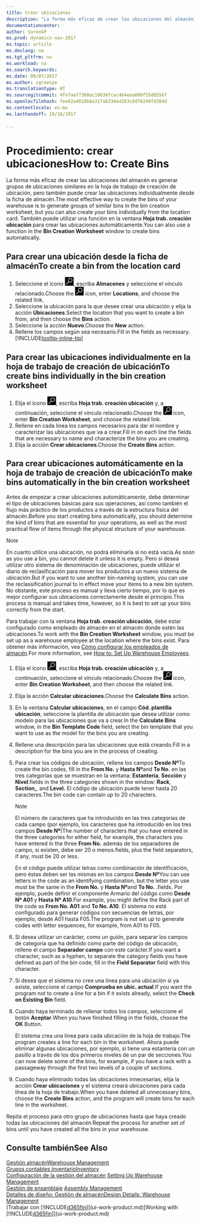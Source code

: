 ```yaml
---
title: Crear ubicaciones
description: "La forma más eficaz de crear las ubicaciones del almacén es generar grupos de ubicaciones similares en la hoja de trabajo de creación de ubicación, pero también puede crear las ubicaciones individualmente."
documentationcenter: 
author: SorenGP
ms.prod: dynamics-nav-2017
ms.topic: article
ms.devlang: na
ms.tgt_pltfrm: na
ms.workload: na
ms.search.keywords: 
ms.date: 09/07/2017
ms.author: sgroespe
ms.translationtype: HT
ms.sourcegitcommit: 4fefaef7380ac10836fcac404eea006f55d8556f
ms.openlocfilehash: fee62a4818bba31fab334e4263c8d76249fd384d
ms.contentlocale: es-mx
ms.lasthandoff: 10/16/2017

---
```

# <a name="how-to-create-bins"></a><span data-ttu-id="c0865-103">Procedimiento: crear ubicaciones</span><span class="sxs-lookup"><span data-stu-id="c0865-103">How to: Create Bins</span></span>
<span data-ttu-id="c0865-104">La forma más eficaz de crear las ubicaciones del almacén es generar grupos de ubicaciones similares en la hoja de trabajo de creación de ubicación, pero también puede crear las ubicaciones individualmente desde la ficha de almacén.</span><span class="sxs-lookup"><span data-stu-id="c0865-104">The most effective way to create the bins of your warehouse is to generate groups of similar bins in the bin creation worksheet, but you can also create your bins individually from the location card.</span></span> <span data-ttu-id="c0865-105">También puede utilizar una función en la ventana **Hoja trab. creación ubicación** para crear las ubicaciones automáticamente.</span><span class="sxs-lookup"><span data-stu-id="c0865-105">You can also use a function in the **Bin Creation Worksheet** window to create bins automatically.</span></span>  

## <a name="to-create-a-bin-from-the-location-card"></a><span data-ttu-id="c0865-106">Para crear una ubicación desde la ficha de almacén</span><span class="sxs-lookup"><span data-stu-id="c0865-106">To create a bin from the location card</span></span>  
1.  <span data-ttu-id="c0865-107">Seleccione el icono ![Buscar página o informe](media/ui-search/search_small.png "icono Buscar página o informe"), escriba **Almacenes** y seleccione el vínculo relacionado.</span><span class="sxs-lookup"><span data-stu-id="c0865-107">Choose the ![Search for Page or Report](media/ui-search/search_small.png "Search for Page or Report icon") icon, enter **Locations**, and choose the related link.</span></span>  
2.  <span data-ttu-id="c0865-108">Seleccione la ubicación para la que desee crear una ubicación y elija la acción **Ubicaciones**.</span><span class="sxs-lookup"><span data-stu-id="c0865-108">Select the location that you want to create a bin from, and then choose the **Bins** action.</span></span>  
3. <span data-ttu-id="c0865-109">Seleccione la acción **Nuevo**.</span><span class="sxs-lookup"><span data-stu-id="c0865-109">Choose the **New** action.</span></span>
4. <span data-ttu-id="c0865-110">Rellene los campos según sea necesario.</span><span class="sxs-lookup"><span data-stu-id="c0865-110">Fill in the fields as necessary.</span></span> [!INCLUDE[tooltip-inline-tip](includes/tooltip-inline-tip_md.md)]  

## <a name="to-create-bins-individually-in-the-bin-creation-worksheet"></a><span data-ttu-id="c0865-111">Para crear las ubicaciones individualmente en la hoja de trabajo de creación de ubicación</span><span class="sxs-lookup"><span data-stu-id="c0865-111">To create bins individually in the bin creation worksheet</span></span>  
1.  <span data-ttu-id="c0865-112">Elija el icono ![Buscar página o informe](media/ui-search/search_small.png "icono Buscar página o informe"), escriba **Hoja trab. creación ubicación** y, a continuación, seleccione el vínculo relacionado.</span><span class="sxs-lookup"><span data-stu-id="c0865-112">Choose the ![Search for Page or Report](media/ui-search/search_small.png "Search for Page or Report icon") icon, enter **Bin Creation Worksheet**, and choose the related link.</span></span>  
2.  <span data-ttu-id="c0865-113">Rellene en cada línea los campos necesarios para dar el nombre y caracterizar las ubicaciones que va a crear.</span><span class="sxs-lookup"><span data-stu-id="c0865-113">Fill in on each line the fields that are necessary to name and characterize the bins you are creating.</span></span>  
3.  <span data-ttu-id="c0865-114">Elija la acción **Crear ubicaciones**.</span><span class="sxs-lookup"><span data-stu-id="c0865-114">Choose the **Create Bins** action.</span></span>  

## <a name="to-make-bins-automatically-in-the-bin-creation-worksheet"></a><span data-ttu-id="c0865-115">Para crear ubicaciones automáticamente en la hoja de trabajo de creación de ubicación</span><span class="sxs-lookup"><span data-stu-id="c0865-115">To make bins automatically in the bin creation worksheet</span></span>  
<span data-ttu-id="c0865-116">Antes de empezar a crear ubicaciones automáticamente, debe determinar el tipo de ubicaciones básicas para sus operaciones, así como también el flujo más práctico de los productos a través de la estructura física del almacén.</span><span class="sxs-lookup"><span data-stu-id="c0865-116">Before you start creating bins automatically, you should determine the kind of bins that are essential for your operations, as well as the most practical flow of items through the physical structure of your warehouse.</span></span>  

> [!NOTE]  
>  <span data-ttu-id="c0865-117">En cuanto utilice una ubicación, no podrá eliminarla si no está vacía.</span><span class="sxs-lookup"><span data-stu-id="c0865-117">As soon as you use a bin, you cannot delete it unless it is empty.</span></span> <span data-ttu-id="c0865-118">Pero si desea utilizar otro sistema de denominación de ubicaciones, puede utilizar el diario de reclasificación para mover los productos a un nuevo sistema de ubicación.</span><span class="sxs-lookup"><span data-stu-id="c0865-118">But if you want to use another bin-naming system, you can use the reclassification journal to in effect move your items to a new bin system.</span></span> <span data-ttu-id="c0865-119">No obstante, este proceso es manual y lleva cierto tiempo, por lo que es mejor configurar sus ubicaciones correctamente desde el principio.</span><span class="sxs-lookup"><span data-stu-id="c0865-119">This process is manual and takes time, however, so it is best to set up your bins correctly from the start.</span></span>  

<span data-ttu-id="c0865-120">Para trabajar con la ventana **Hoja trab. creación ubicación**, debe estar configurado como empleado de almacén en el almacén donde estén las ubicaciones.</span><span class="sxs-lookup"><span data-stu-id="c0865-120">To work with the **Bin Creation Worksheet** window, you must be set up as a warehouse employee at the location where the bins exist.</span></span> <span data-ttu-id="c0865-121">Para obtener más información, vea [Cómo configurar los empleados de almacén](warehouse-how-to-set-up-warehouse-employees.md).</span><span class="sxs-lookup"><span data-stu-id="c0865-121">For more information, see [How to: Set Up Warehouse Employees](warehouse-how-to-set-up-warehouse-employees.md).</span></span>    

1.  <span data-ttu-id="c0865-122">Elija el icono ![Buscar página o informe](media/ui-search/search_small.png "icono Buscar página o informe"), escriba **Hoja trab. creación ubicación** y, a continuación, seleccione el vínculo relacionado.</span><span class="sxs-lookup"><span data-stu-id="c0865-122">Choose the ![Search for Page or Report](media/ui-search/search_small.png "Search for Page or Report icon") icon, enter **Bin Creation Worksheet**, and then choose the related link.</span></span>  
2.  <span data-ttu-id="c0865-123">Elija la acción **Calcular ubicaciones**.</span><span class="sxs-lookup"><span data-stu-id="c0865-123">Choose the **Calculate Bins** action.</span></span>
3. <span data-ttu-id="c0865-124">En la ventana **Calcular ubicaciones**, en el campo **Cód. plantilla ubicación**, seleccione la plantilla de ubicación que desea utilizar como modelo para las ubicaciones que va a crear.</span><span class="sxs-lookup"><span data-stu-id="c0865-124">In the **Calculate Bins** window, in the **Bin Template Code** field, select the bin template that you want to use as the model for the bins you are creating.</span></span>
4.  <span data-ttu-id="c0865-125">Rellene una descripción para las ubicaciones que está creando.</span><span class="sxs-lookup"><span data-stu-id="c0865-125">Fill in a description for the bins you are in the process of creating.</span></span>  
5.  <span data-ttu-id="c0865-126">Para crear los códigos de ubicación, rellene los campos **Desde Nº**</span><span class="sxs-lookup"><span data-stu-id="c0865-126">To create the bin codes, fill in the **From No.**</span></span> <span data-ttu-id="c0865-127">y **Hasta Nº**</span><span class="sxs-lookup"><span data-stu-id="c0865-127">and **To No.**</span></span> <span data-ttu-id="c0865-128">en las tres categorías que se muestran en la ventana: **Estantería**, **Sección** y **Nivel**.</span><span class="sxs-lookup"><span data-stu-id="c0865-128">fields in the three categories shown in the window: **Rack**, **Section,**, and **Level.**</span></span> <span data-ttu-id="c0865-129">El código de ubicación puede tener hasta 20 caracteres.</span><span class="sxs-lookup"><span data-stu-id="c0865-129">The bin code can contain up to 20 characters.</span></span>  

    > [!NOTE]  
    >  <span data-ttu-id="c0865-130">El número de caracteres que ha introducido en las tres categorías de cada campo (por ejemplo, los caracteres que ha introducido en los tres campos **Desde Nº**)</span><span class="sxs-lookup"><span data-stu-id="c0865-130">The number of characters that you have entered in the three categories for either field, for example, the characters you have entered in the three **From No.**</span></span> <span data-ttu-id="c0865-131">además de los separadores de campo, si existen, debe ser 20 o menos.</span><span class="sxs-lookup"><span data-stu-id="c0865-131">fields, plus the field separators, if any, must be 20 or less.</span></span>  

     <span data-ttu-id="c0865-132">En el código puede utilizar letras como combinación de identificación, pero éstas deben ser las mismas en los campos **Desde Nº**</span><span class="sxs-lookup"><span data-stu-id="c0865-132">You can use letters in the code as an identifying combination, but the letter you use must be the same in the **From No.**</span></span> <span data-ttu-id="c0865-133">y **Hasta Nº**</span><span class="sxs-lookup"><span data-stu-id="c0865-133">and **To No.**</span></span> <span data-ttu-id="c0865-134">.</span><span class="sxs-lookup"><span data-stu-id="c0865-134">fields.</span></span> <span data-ttu-id="c0865-135">Por ejemplo, puede definir el componente Armario del código como **Desde Nº A01** y **Hasta Nº A10**.</span><span class="sxs-lookup"><span data-stu-id="c0865-135">For example, you might define the Rack part of the code as **From No. A01** and **To No. A10**.</span></span> <span data-ttu-id="c0865-136">El sistema no está configurado para generar códigos con secuencias de letras, por ejemplo, desde A01 hasta F05.</span><span class="sxs-lookup"><span data-stu-id="c0865-136">The program is not set up to generate codes with letter sequences, for example, from A01 to F05.</span></span>  

6.  <span data-ttu-id="c0865-137">Si desea utilizar un carácter, como un guión, para separar los campos de categoría que ha definido como parte del código de ubicación, rellene el campo **Separador campo** con este carácter.</span><span class="sxs-lookup"><span data-stu-id="c0865-137">If you want a character, such as a hyphen, to separate the category fields you have defined as part of the bin code, fill in the **Field Separator** field with this character.</span></span>  
7.  <span data-ttu-id="c0865-138">Si desea que el sistema no cree una línea para una ubicación si ya existe, seleccione el campo **Comprueba en ubic. actual**.</span><span class="sxs-lookup"><span data-stu-id="c0865-138">If you want the program not to create a line for a bin if it exists already, select the **Check on Existing Bin** field.</span></span>  
8. <span data-ttu-id="c0865-139">Cuando haya terminado de rellenar todos los campos, seleccione el botón **Aceptar**.</span><span class="sxs-lookup"><span data-stu-id="c0865-139">When you have finished filling in the fields, choose the **OK** Button.</span></span>

    <span data-ttu-id="c0865-140">El sistema crea una línea para cada ubicación de la hoja de trabajo.</span><span class="sxs-lookup"><span data-stu-id="c0865-140">The program creates a line for each bin in the worksheet.</span></span> <span data-ttu-id="c0865-141">Ahora puede eliminar algunas ubicaciones, por ejemplo, si tiene una estantería con un pasillo a través de los dos primeros niveles de un par de secciones.</span><span class="sxs-lookup"><span data-stu-id="c0865-141">You can now delete some of the bins, for example, if you have a rack with a passageway through the first two levels of a couple of sections.</span></span>  

9. <span data-ttu-id="c0865-142">Cuando haya eliminado todas las ubicaciones innecesarias, elija la acción **Crear ubicaciones** y el sistema creará ubicaciones para cada línea de la hoja de trabajo.</span><span class="sxs-lookup"><span data-stu-id="c0865-142">When you have deleted all unnecessary bins, choose the **Create Bins** action, and the program will create bins for each line in the worksheet.</span></span>  

<span data-ttu-id="c0865-143">Repita el proceso para otro grupo de ubicaciones hasta que haya creado todas las ubicaciones del almacén.</span><span class="sxs-lookup"><span data-stu-id="c0865-143">Repeat the process for another set of bins until you have created all the bins in your warehouse.</span></span>  

## <a name="see-also"></a><span data-ttu-id="c0865-144">Consulte también</span><span class="sxs-lookup"><span data-stu-id="c0865-144">See Also</span></span>  
[<span data-ttu-id="c0865-145">Gestión almacén</span><span class="sxs-lookup"><span data-stu-id="c0865-145">Warehouse Management</span></span>](warehouse-manage-warehouse.md)  
[<span data-ttu-id="c0865-146">Grupos contables inventario</span><span class="sxs-lookup"><span data-stu-id="c0865-146">Inventory</span></span>](inventory-manage-inventory.md)  
<span data-ttu-id="c0865-147">[Configuración de la gestión del almacén](warehouse-setup-warehouse.md)   </span><span class="sxs-lookup"><span data-stu-id="c0865-147">[Setting Up Warehouse Management](warehouse-setup-warehouse.md)   </span></span>  
<span data-ttu-id="c0865-148">[Gestión de ensamblaje](assembly-assemble-items.md)  </span><span class="sxs-lookup"><span data-stu-id="c0865-148">[Assembly Management](assembly-assemble-items.md)  </span></span>  
[<span data-ttu-id="c0865-149">Detalles de diseño: Gestión de almacén</span><span class="sxs-lookup"><span data-stu-id="c0865-149">Design Details: Warehouse Management</span></span>](design-details-warehouse-management.md)  
<span data-ttu-id="c0865-150">[Trabajar con [!INCLUDE[d365fin](includes/d365fin_md.md)]](ui-work-product.md)</span><span class="sxs-lookup"><span data-stu-id="c0865-150">[Working with [!INCLUDE[d365fin](includes/d365fin_md.md)]](ui-work-product.md)</span></span>

